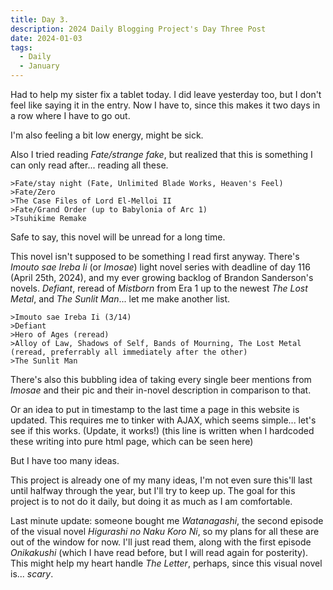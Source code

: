```yaml
---
title: Day 3.
description: 2024 Daily Blogging Project's Day Three Post
date: 2024-01-03
tags:
  - Daily
  - January
---
```

Had to help my sister fix a tablet today. I did leave yesterday too, but I don't feel like saying it in the entry. Now I have to, since this makes it two days in a row where I have to go out.

I'm also feeling a bit low energy, might be sick.

Also I tried reading *Fate/strange fake*, but realized that this is something I can only read after... reading all these.

```
>Fate/stay night (Fate, Unlimited Blade Works, Heaven's Feel)
>Fate/Zero
>The Case Files of Lord El-Melloi II
>Fate/Grand Order (up to Babylonia of Arc 1)
>Tsuhikime Remake
```
Safe to say, this novel will be unread for a long time.

This novel isn't supposed to be something I read first anyway. There's *Imouto sae Ireba Ii* (or *Imosae*) light novel series with deadline of day 116 (April 25th, 2024), and my ever growing backlog of Brandon Sanderson's novels. *Defiant*, reread of *Mistborn* from Era 1 up to the newest *The Lost Metal*, and *The Sunlit Man*... let me make another list.

```
>Imouto sae Ireba Ii (3/14)
>Defiant
>Hero of Ages (reread)
>Alloy of Law, Shadows of Self, Bands of Mourning, The Lost Metal (reread, preferrably all immediately after the other)
>The Sunlit Man
```

There's also this bubbling idea of taking every single beer mentions from *Imosae* and their pic and their in-novel description in comparison to that.

Or an idea to put in timestamp to the last time a page in this website is updated. This requires me to tinker with AJAX, which seems simple... let's see if this works. (Update, it works!) (this line is written when I hardcoded these writing into pure html page, which can be seen here)

But I have too many ideas.

This project is already one of my many ideas, I'm not even sure this'll last until halfway through the year, but I'll try to keep up. The goal for this project is to not do it daily, but doing it as much as I am comfortable.

Last minute update: someone bought me *Watanagashi*, the second episode of the visual novel *Higurashi no Naku Koro Ni*, so my plans for all these are out of the window for now. I'll just read them, along with the first episode *Onikakushi* (which I have read before, but I will read again for posterity). This might help my heart handle *The Letter*, perhaps, since this visual novel is... *scary*.
